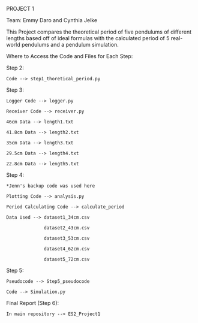 PROJECT 1

Team: Emmy Daro and Cynthia Jelke

This Project compares the theoretical period of five pendulums of different lengths based off of ideal formulas with the calculated
period of 5 real-world pendulums and a pendulum simulation.

Where to Access the Code and Files for Each Step:

  Step 2:
  
    Code --> step1_thoretical_period.py
    
  Step 3:
  
    Logger Code --> logger.py
    
    Receiver Code --> receiver.py
    
    46cm Data --> length1.txt
    
    41.8cm Data --> length2.txt
    
    35cm Data --> length3.txt
    
    29.5cm Data --> length4.txt
    
    22.8cm Data --> length5.txt
    
  Step 4:
  
    *Jenn's backup code was used here
    
    Plotting Code --> analysis.py
    
    Period Calculating Code --> calculate_period
    
    Data Used --> dataset1_34cm.csv
    
                  dataset2_43cm.csv
                  
                  dataset3_53cm.csv
                  
                  dataset4_62cm.csv
                  
                  dataset5_72cm.csv
                  
  Step 5:
  
    Pseudocode --> Step5_pseudocode
    
    Code --> Simulation.py
    
  Final Report (Step 6):
  
    In main repository --> ES2_Project1
